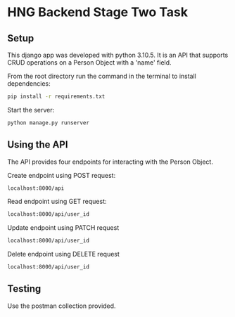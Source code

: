 # HNG Backend Stage Two Task

## Setup

This django app was developed with python 3.10.5. 
It is an API that supports CRUD operations on a Person Object with a 'name' field.

From the root directory run the command in the terminal to install dependencies:
```sh
pip install -r requirements.txt
```
Start the server:
```sh
python manage.py runserver
```

## Using the API
The API provides four endpoints for interacting with the Person Object.

Create endpoint using POST request:
```sh
localhost:8000/api
```
Read endpoint using GET request:
```sh
localhost:8000/api/user_id
```
Update endpoint using PATCH request
```sh
localhost:8000/api/user_id
```
Delete endpoint using DELETE request
```sh
localhost:8000/api/user_id
```
## Testing
Use the postman collection provided.